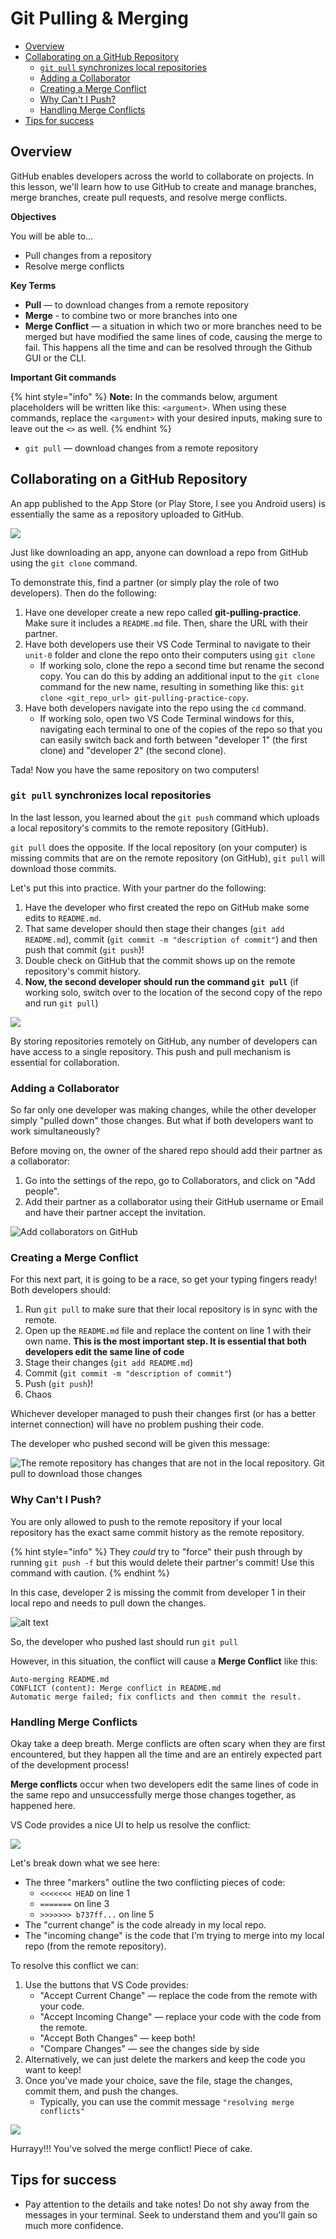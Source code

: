 # Git Pulling & Merging

* [Overview](3-git-pulling-merging.md#overview)
* [Collaborating on a GitHub Repository](3-git-pulling-merging.md#collaborating-on-a-github-repository)
  * [`git pull` synchronizes local repositories](3-git-pulling-merging.md#git-pull-synchronizes-local-repositories)
  * [Adding a Collaborator](3-git-pulling-merging.md#adding-a-collaborator)
  * [Creating a Merge Conflict](3-git-pulling-merging.md#creating-a-merge-conflict)
  * [Why Can't I Push?](3-git-pulling-merging.md#why-cant-i-push)
  * [Handling Merge Conflicts](3-git-pulling-merging.md#handling-merge-conflicts)
* [Tips for success](3-git-pulling-merging.md#tips-for-success)

## Overview

GitHub enables developers across the world to collaborate on projects. In this lesson, we'll learn how to use GitHub to create and manage branches, merge branches, create pull requests, and resolve merge conflicts.

**Objectives**

You will be able to…

* Pull changes from a repository
* Resolve merge conflicts

**Key Terms**

* **Pull** — to download changes from a remote repository
* **Merge** - to combine two or more branches into one
* **Merge Conflict** — a situation in which two or more branches need to be merged but have modified the same lines of code, causing the merge to fail. This happens all the time and can be resolved through the Github GUI or the CLI.

**Important Git commands**

{% hint style="info" %}
**Note:** In the commands below, argument placeholders will be written like this: `<argument>`. When using these commands, replace the `<argument>` with your desired inputs, making sure to leave out the `<>` as well.
{% endhint %}

* `git pull` — download changes from a remote repository

## Collaborating on a GitHub Repository

An app published to the App Store (or Play Store, I see you Android users) is essentially the same as a repository uploaded to GitHub.

![](img/app-store.png)

Just like downloading an app, anyone can download a repo from GitHub using the `git clone` command.

To demonstrate this, find a partner (or simply play the role of two developers). Then do the following:

1. Have one developer create a new repo called **git-pulling-practice**. Make sure it includes a `README.md` file. Then, share the URL with their partner.
2. Have both developers use their VS Code Terminal to navigate to their `unit-0` folder and clone the repo onto their computers using `git clone`
   * If working solo, clone the repo a second time but rename the second copy. You can do this by adding an additional input to the `git clone` command for the new name, resulting in something like this: `git clone <git_repo_url> git-pulling-practice-copy`.
3. Have both developers navigate into the repo using the `cd` command.
   * If working solo, open two VS Code Terminal windows for this, navigating each terminal to one of the copies of the repo so that you can easily switch back and forth between "developer 1" (the first clone) and "developer 2" (the second clone).

Tada! Now you have the same repository on two computers!

### `git pull` synchronizes local repositories

In the last lesson, you learned about the `git push` command which uploads a local repository's commits to the remote repository (GitHub).

`git pull` does the opposite. If the local repository (on your computer) is missing commits that are on the remote repository (on GitHub), `git pull` will download those commits.

Let's put this into practice. With your partner do the following:

1. Have the developer who first created the repo on GitHub make some edits to `README.md`.
2. That same developer should then stage their changes (`git add README.md`), commit (`git commit -m "description of commit"`) and then push that commit (`git push`)!
3. Double check on GitHub that the commit shows up on the remote repository's commit history.
4. **Now, the second developer should run the command `git pull`** (if working solo, switch over to the location of the second copy of the repo and run `git pull`)

![](img/git-github-workflow.png)

By storing repositories remotely on GitHub, any number of developers can have access to a single repository. This push and pull mechanism is essential for collaboration.

### Adding a Collaborator

So far only one developer was making changes, while the other developer simply "pulled down" those changes. But what if both developers want to work simultaneously?

Before moving on, the owner of the shared repo should add their partner as a collaborator:

1. Go into the settings of the repo, go to Collaborators, and click on "Add people".
2. Add their partner as a collaborator using their GitHub username or Email and have their partner accept the invitation.

![Add collaborators on GitHub](img/add-collaborators.png)

### Creating a Merge Conflict

For this next part, it is going to be a race, so get your typing fingers ready! Both developers should:

1. Run `git pull` to make sure that their local repository is in sync with the remote.
2. Open up the `README.md` file and replace the content on line 1 with their own name. **This is the most important step. It is essential that both developers edit the same line of code**
3. Stage their changes (`git add README.md`)
4. Commit (`git commit -m "description of commit"`)
5. Push (`git push`)!
6. Chaos

Whichever developer managed to push their changes first (or has a better internet connection) will have no problem pushing their code.

The developer who pushed second will be given this message:

![The remote repository has changes that are not in the local repository. Git pull to download those changes](img/failed-to-push.png)

### Why Can't I Push?

You are only allowed to push to the remote repository if your local repository has the exact same commit history as the remote repository.

{% hint style="info" %}
They _could_ try to "force" their push through by running `git push -f` but this would delete their partner's commit! Use this command with caution.
{% endhint %}

In this case, developer 2 is missing the commit from developer 1 in their local repo and needs to pull down the changes.

![alt text](img/failed-to-push-diagram.png)

So, the developer who pushed last should run `git pull`

However, in this situation, the conflict will cause a **Merge Conflict** like this:

```
Auto-merging README.md
CONFLICT (content): Merge conflict in README.md
Automatic merge failed; fix conflicts and then commit the result.
```

### Handling Merge Conflicts

Okay take a deep breath. Merge conflicts are often scary when they are first encountered, but they happen all the time and are an entirely expected part of the development process!

**Merge conflicts** occur when two developers edit the same lines of code in the same repo and unsuccessfully merge those changes together, as happened here.

VS Code provides a nice UI to help us resolve the conflict:

![](img/merge-conflict.png)

Let's break down what we see here:

* The three "markers" outline the two conflicting pieces of code:
  * `<<<<<<< HEAD` on line 1
  * `=======` on line 3
  * `>>>>>>> b737ff...` on line 5
* The "current change" is the code already in my local repo.
* The "incoming change" is the code that I'm trying to merge into my local repo (from the remote repository).

To resolve this conflict we can:

1. Use the buttons that VS Code provides:
   * "Accept Current Change" — replace the code from the remote with your code.
   * "Accept Incoming Change" — replace your code with the code from the remote.
   * "Accept Both Changes" — keep both!
   * "Compare Changes" — see the changes side by side
2. Alternatively, we can just delete the markers and keep the code you want to keep!
3. Once you've made your choice, save the file, stage the changes, commit them, and push the changes.
   * Typically, you can use the commit message `"resolving merge conflicts"`

![](img/resolving-merge-conflict.gif)

Hurrayy!!! You've solved the merge conflict! Piece of cake.

## Tips for success

* Pay attention to the details and take notes! Do not shy away from the messages in your terminal. Seek to understand them and you'll gain so much more confidence.

